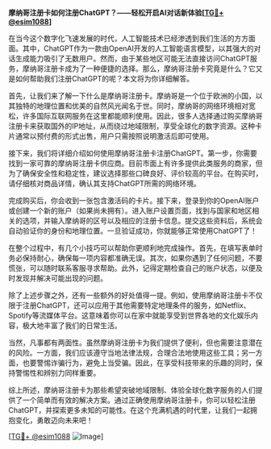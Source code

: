 **摩纳哥注册卡如何注册ChatGPT？——轻松开启AI对话新体验[[TG💪+ @esim1088](https://t.me/s/esim1088)]**

在当今这个数字化飞速发展的时代，人工智能技术已经渗透到我们生活的方方面面。其中，ChatGPT作为一款由OpenAI开发的人工智能语言模型，以其强大的对话生成能力吸引了无数用户。然而，由于某些地区可能无法直接访问ChatGPT服务，摩纳哥注册卡成为了一种便捷的选择。那么，摩纳哥注册卡究竟是什么？它又是如何帮助我们注册ChatGPT的呢？本文将为你详细解答。

首先，让我们来了解一下什么是摩纳哥注册卡。摩纳哥是一个位于欧洲的小国，以其独特的地理位置和优美的自然风光闻名于世。同时，摩纳哥的网络环境相对宽松，许多国际互联网服务在这里都能顺利使用。因此，很多人选择通过购买摩纳哥注册卡来获取国外的IP地址，从而绕过地域限制，享受全球化的数字资源。这种卡片通常以预付费的形式出售，用户只需按照说明激活后即可使用。

接下来，我们将详细介绍如何使用摩纳哥注册卡注册ChatGPT。第一步，你需要找到一家可靠的摩纳哥注册卡供应商。目前市面上有许多提供此类服务的商家，但为了确保安全性和稳定性，建议选择那些口碑良好、评价较高的平台。在购买时，请仔细核对商品详情，确认其支持ChatGPT所需的网络环境。

完成购买后，你会收到一张包含激活码的卡片。接下来，登录到你的OpenAI账户或创建一个新的账户（如果尚未拥有）。进入账户设置页面，找到与国家和地区相关的选项，并输入摩纳哥的区号以及相应的注册卡信息。提交这些资料后，系统会自动验证你的身份和地理位置。一旦验证成功，你就能够正常使用ChatGPT了！

在整个过程中，有几个小技巧可以帮助你更顺利地完成操作。首先，在填写表单时务必保持耐心，确保每一项内容都准确无误。其次，如果你遇到了任何问题，不要慌张，可以随时联系客服寻求帮助。此外，记得定期检查自己的账户状态，以便及时发现并解决可能出现的问题。

除了上述步骤之外，还有一些额外的好处值得一提。例如，使用摩纳哥注册卡不仅限于注册ChatGPT，还可以应用于其他需要特定地理条件的服务，如Netflix、Spotify等流媒体平台。这意味着你可以在家中就能享受到世界各地的文化娱乐内容，极大地丰富了我们的日常生活。

当然，凡事都有两面性。虽然摩纳哥注册卡为我们提供了便利，但也需要注意潜在的风险。一方面，我们应该遵守当地法律法规，合理合法地使用这些工具；另一方面，也要警惕诈骗行为，避免上当受骗。因此，在享受科技带来的乐趣的同时，保持警惕性和辨别力同样重要。

综上所述，摩纳哥注册卡为那些希望突破地域限制、体验全球化数字服务的人们提供了一个简单而有效的解决方案。通过正确使用摩纳哥注册卡，你可以轻松注册ChatGPT，并探索更多未知的可能性。在这个充满机遇的时代里，让我们一起拥抱变化，勇敢迈向未来吧！

[[TG💪+ @esim1088](https://t.me/s/esim1088) ![Image](https://i.postimg.cc/4NQfJmqS/Snipaste-2025-05-13-00-14-12.png)]
